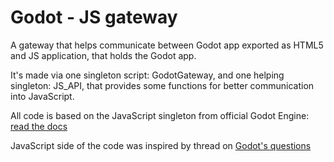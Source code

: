 # Godot - JS gateway

A gateway that helps communicate between Godot app exported as HTML5 and JS application, that holds the Godot app.

It's made via one singleton script: GodotGateway, and one helping singleton: JS_API, that provides some functions for better communication into JavaScript.

All code is based on the JavaScript singleton from official Godot Engine: [read the docs](https://docs.godotengine.org/en/3.2/classes/class_javascript.html)

JavaScript side of the code was inspired by thread on [Godot's questions](https://godotengine.org/qa/23735/possible-call-gdscript-function-javascript-project-export)
